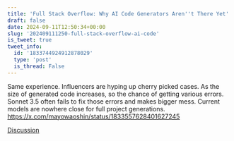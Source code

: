 ```yaml
---
title: 'Full Stack Overflow: Why AI Code Generators Aren''t There Yet'
draft: false
date: 2024-09-11T12:50:34+00:00
slug: '202409111250-full-stack-overflow-ai-code'
is_tweet: true
tweet_info:
  id: '1833744924912878029'
  type: 'post'
  is_thread: False
---
```




Same experience. Influencers are hyping up cherry picked cases.  As the size of generated code increases, so the chance of getting various errors. Sonnet 3.5 often fails to fix those errors and makes bigger mess. Current models are nowhere close for full project generations. <https://x.com/mayowaoshin/status/1833557628401627245>

[Discussion](https://x.com/sytelus/status/1833744924912878029)
